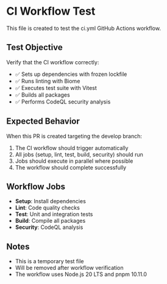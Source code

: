 # CI Workflow Test

This file is created to test the ci.yml GitHub Actions workflow.

## Test Objective
Verify that the CI workflow correctly:
- ✅ Sets up dependencies with frozen lockfile
- ✅ Runs linting with Biome
- ✅ Executes test suite with Vitest  
- ✅ Builds all packages
- ✅ Performs CodeQL security analysis

## Expected Behavior
When this PR is created targeting the develop branch:
1. The CI workflow should trigger automatically
2. All jobs (setup, lint, test, build, security) should run
3. Jobs should execute in parallel where possible
4. The workflow should complete successfully

## Workflow Jobs
- **Setup**: Install dependencies
- **Lint**: Code quality checks
- **Test**: Unit and integration tests
- **Build**: Compile all packages
- **Security**: CodeQL analysis

## Notes
- This is a temporary test file
- Will be removed after workflow verification
- The workflow uses Node.js 20 LTS and pnpm 10.11.0
